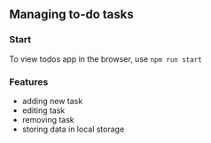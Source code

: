 ## Managing to-do tasks

### Start 

To view todos app in the browser, use
```npm run start```

### Features
- adding new task
- editing task
- removing task
- storing data in local storage